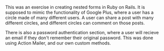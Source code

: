 This was an exercise in creating nested forms in Ruby on Rails. It is supposed to mimic the functionality of Google Plus, where a user has a circle made of many different users. A user can share a post with many different circles, and different circles can comment on those posts.

There is also a password authentication section, where a user will recieve an email if they don't remember their original password. This was done using Action Mailer, and our own custom methods.
